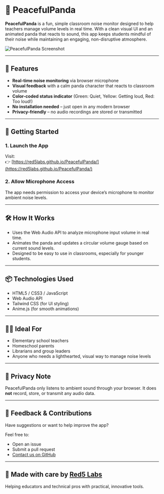 # 🐼 PeacefulPanda

**PeacefulPanda** is a fun, simple classroom noise monitor designed to help teachers manage volume levels in real time. With a clean visual UI and an animated panda that reacts to sound, this app keeps students mindful of their noise while maintaining an engaging, non-disruptive atmosphere.

![PeacefulPanda Screenshot](https://red5labs.github.io/PeacefulPanda/assets/peacefulpanda-screenshot.png)

---

## 🎯 Features

- **Real-time noise monitoring** via browser microphone
- **Visual feedback** with a calm panda character that reacts to classroom volume
- **Color-coded status indicator** (Green: Quiet, Yellow: Getting loud, Red: Too loud!)
- **No installation needed** – just open in any modern browser
- **Privacy-friendly** – no audio recordings are stored or transmitted

---

## 🚀 Getting Started

### 1. Launch the App

Visit:  
👉 [https://red5labs.github.io/PeacefulPanda/](https://red5labs.github.io/PeacefulPanda/)

### 2. Allow Microphone Access

The app needs permission to access your device’s microphone to monitor ambient noise levels.

---

## 🛠️ How It Works

- Uses the Web Audio API to analyze microphone input volume in real time.
- Animates the panda and updates a circular volume gauge based on current sound levels.
- Designed to be easy to use in classrooms, especially for younger students.

---

## 📦 Technologies Used

- HTML5 / CSS3 / JavaScript
- Web Audio API
- Tailwind CSS (for UI styling)
- Anime.js (for smooth animations)

---

## 🧑‍🏫 Ideal For

- Elementary school teachers
- Homeschool parents
- Librarians and group leaders
- Anyone who needs a lighthearted, visual way to manage noise levels

---

## 🔐 Privacy Note

PeacefulPanda only listens to ambient sound through your browser. It does **not** record, store, or transmit any audio data.

---

## 📣 Feedback & Contributions

Have suggestions or want to help improve the app?

Feel free to:
- Open an issue
- Submit a pull request
- [Contact us on GitHub](https://github.com/red5labs)

---

## 🐾 Made with care by [Red5 Labs](https://github.com/red5labs)

Helping educators and technical pros with practical, innovative tools.
